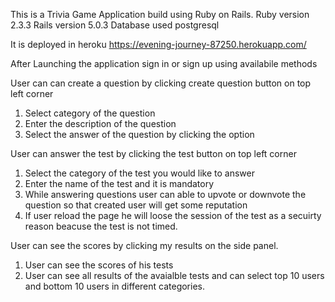 This is a Trivia Game Application build using Ruby on Rails. 
Ruby version 2.3.3
Rails version 5.0.3
Database used postgresql 

It is deployed in heroku https://evening-journey-87250.herokuapp.com/ 

After Launching the application sign in or sign up using availabile methods

User can can create a question by clicking create question button on top left corner 
  1. Select category of the question
  2. Enter the description of the question 
  3. Select the answer of the question by clicking the option 

User can answer the test by clicking the test button on top left corner 
  1. Select the category of the test you would like to answer
  2. Enter the name of the test and it is mandatory 
  3. While answering questions user can able to upvote or downvote the question so that created user will get some reputation
  4. If user reload the page he will loose the session of the test as a secuirty reason beacuse the test is not timed.

User can see the scores by clicking my results on the side panel.
  1. User can see the scores of his tests
  2. User can see all results of the avaialble tests and can select top 10 users and bottom 10 users in different categories.




